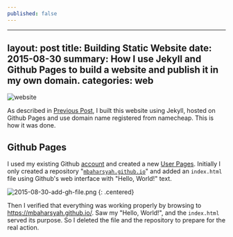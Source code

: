 ```yaml
---
published: false
---
```


---
layout:     post
title:      Building Static Website
date:       2015-08-30
summary:    How I use Jekyll and Github Pages to build a website and publish it in my own domain.
categories: web
---
![website](http://www.wedholmab.se/wp-content/uploads/2013/04/webbutveckling-1.jpg)

As described in [Previous Post](http://www.mbaharsyah.xyz/general/2015/08/27/new-website/), I built this website using Jekyll, hosted on Github Pages and use domain name registered from namecheap. This is how it was done.

## Github Pages

I used my existing Github [account](https://github.com/mbaharsyah) and created a new [User Pages](https://help.github.com/articles/user-organization-and-project-pages/#user--organization-pages). Initially I only created a repository "[```mbaharsyah.github.io```](https://github.com/mbaharsyah/mbaharsyah.github.io)" and added an ```index.html``` file using Github's web interface with "Hello, World!" text.

![2015-08-30-add-gh-file.png]({{site.baseurl}}/images/posts/2015-08-30-add-gh-file.png)
{: .centered}

Then I verified that everything was working properly by browsing to https://mbaharsyah.github.io/. Saw my "Hello, World!", and the ```index.html``` served its purpose. So I deleted the file and the repository to prepare for the real action.




